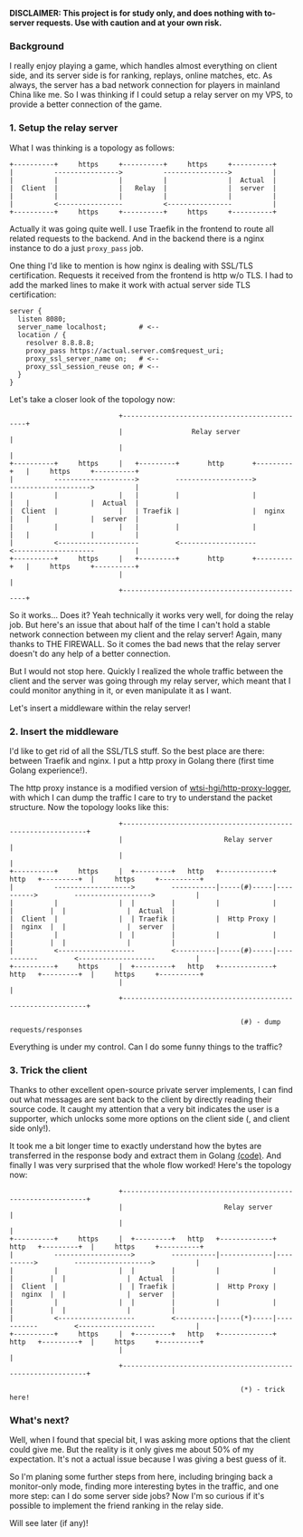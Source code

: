**DISCLAIMER: This project is for study only, and does nothing with to-server requests. Use with caution and at your own risk.**

### Background

I really enjoy playing a game, which handles almost everything on client side, and its server side is for ranking, replays, online matches, etc. As always, the server has a bad network connection for players in mainland China like me. So I was thinking if I could setup a relay server on my VPS, to provide a better connection of the game.

### 1. Setup the relay server

What I was thinking is a topology as follows:

```
+----------+     https     +----------+     https     +----------+
|          ---------------->          ---------------->          |
|          |               |          |               |  Actual  |
|  Client  |               |   Relay  |               |  server  |
|          |               |          |               |          |
|          <----------------          <----------------          |
+----------+     https     +----------+     https     +----------+
```

Actually it was going quite well. I use Traefik in the frontend to route all related requests to the backend. And in the backend there is a nginx instance to do a just `proxy_pass` job.

One thing I'd like to mention is how nginx is dealing with SSL/TLS certification. Requests it received from the frontend is http w/o TLS. I had to add the marked lines to make it work with actual server side TLS certification:

```nginx
server {
  listen 8080;
  server_name localhost;        # <--
  location / {
    resolver 8.8.8.8;
    proxy_pass https://actual.server.com$request_uri;
    proxy_ssl_server_name on;   # <--
    proxy_ssl_session_reuse on; # <--
  }
}
```

Let's take a closer look of the topology now:

```
                           +----------------------------------------------+
                           |                 Relay server                 |
                           |                                              |
+----------+     https     |   +---------+       http       +---------+   |     https     +----------+
|          -------------------->         ------------------->         -------------------->          |
|          |               |   |         |                  |         |   |               |  Actual  |
|  Client  |               |   | Traefik |                  |  nginx  |   |               |  server  |
|          |               |   |         |                  |         |   |               |          |
|          <--------------------         <-------------------         <--------------------          |
+----------+     https     |   +---------+       http       +---------+   |     https     +----------+
                           |                                              |
                           +----------------------------------------------+
```

So it works... Does it? Yeah technically it works very well, for doing the relay job. But here's an issue that about half of the time I can't hold a stable network connection between my client and the relay server! Again, many thanks to THE FIREWALL. So it comes the bad news that the relay server doesn't do any help of a better connection.

But I would not stop here. Quickly I realized the whole traffic between the client and the server was going through my relay server, which meant that I could monitor anything in it, or even manipulate it as I want.

Let's insert a middleware within the relay server!

### 2. Insert the middleware

I'd like to get rid of all the SSL/TLS stuff. So the best place are there: between Traefik and nginx. I put a http proxy in Golang there (first time Golang experience!).

The http proxy instance is a modified version of [wtsi-hgi/http-proxy-logger](https://github.com/wtsi-hgi/http-proxy-logger), with which I can dump the traffic I care to try to understand the packet structure. Now the topology looks like this:

```
                           +-------------------------------------------------------------+
                           |                         Relay server                        |
                           |                                                             |
+----------+     https     |  +---------+   http   +-------------+   http   +---------+  |     https     +----------+
|          ------------------->         -----------|-----(#)-----|---------->         ------------------->          |
|          |               |  |         |          |             |          |         |  |               |  Actual  |
|  Client  |               |  | Traefik |          |  Http Proxy |          |  nginx  |  |               |  server  |
|          |               |  |         |          |             |          |         |  |               |          |
|          <-------------------         <----------|-----(#)-----|-----------         <-------------------          |
+----------+     https     |  +---------+   http   +-------------+   http   +---------+  |     https     +----------+
                           |                                                             |
                           +-------------------------------------------------------------+

                                                         (#) - dump requests/responses
```

Everything is under my control. Can I do some funny things to the traffic?

### 3. Trick the client

Thanks to other excellent open-source private server implements, I can find out what messages are sent back to the client by directly reading their source code. It caught my attention that a very bit indicates the user is a supporter, which unlocks some more options on the client side (, and client side only!).

It took me a bit longer time to exactly understand how the bytes are transferred in the response body and extract them in Golang [(code)](https://github.com/purple4pur/goup). And finally I was very surprised that the whole flow worked! Here's the topology now:

```
                           +-------------------------------------------------------------+
                           |                         Relay server                        |
                           |                                                             |
+----------+     https     |  +---------+   http   +-------------+   http   +---------+  |     https     +----------+
|          ------------------->         -----------|-------------|---------->         ------------------->          |
|          |               |  |         |          |             |          |         |  |               |  Actual  |
|  Client  |               |  | Traefik |          |  Http Proxy |          |  nginx  |  |               |  server  |
|          |               |  |         |          |             |          |         |  |               |          |
|          <-------------------         <----------|-----(*)-----|-----------         <-------------------          |
+----------+     https     |  +---------+   http   +-------------+   http   +---------+  |     https     +----------+
                           |                                                             |
                           +-------------------------------------------------------------+

                                                         (*) - trick here!
```

### What's next?

Well, when I found that special bit, I was asking more options that the client could give me. But the reality is it only gives me about 50% of my expectation. It's not a actual issue because I was giving a best guess of it.

So I'm planing some further steps from here, including bringing back a monitor-only mode, finding more interesting bytes in the traffic, and one more step: can I do some server side jobs? Now I'm so curious if it's possible to implement the friend ranking in the relay side.

Will see later (if any)!